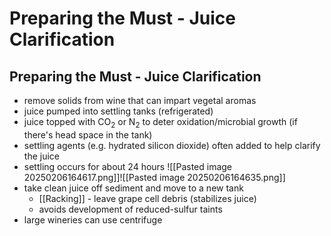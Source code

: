 # Preparing the Must - Juice Clarification
## Preparing the Must - Juice Clarification
- remove solids from wine that can impart vegetal aromas
- juice pumped into settling tanks (refrigerated)
- juice topped with CO$_2$ or N$_2$ to deter oxidation/microbial growth (if there's head space in the tank)
- settling agents (e.g. hydrated silicon dioxide) often added to help clarify the juice
- settling occurs for about 24 hours
![[Pasted image 20250206164617.png]]![[Pasted image 20250206164635.png]]
- take clean juice off sediment and move to a new tank
	- [[Racking]] - leave grape cell debris (stabilizes juice)
	- avoids development of reduced-sulfur taints
- large wineries can use centrifuge